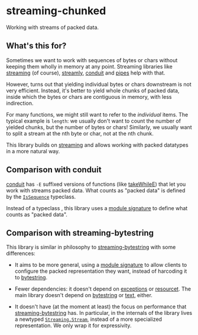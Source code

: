 # streaming-chunked
Working with streams of packed data.

## What's this for?

Sometimes we want to work with sequences of bytes or chars without keeping them
wholly in memory at any point. Streaming libraries like
[streaming](http://hackage.haskell.org/package/streaming) (of course),
[streamly](http://hackage.haskell.org/package/streamly),
[conduit](http://hackage.haskell.org/package/conduit) and
[pipes](http://hackage.haskell.org/package/pipes) help with that.

However, turns out that yielding individual bytes or chars downstream is not
very efficient. Instead, it's better to yield whole chunks of packed data,
inside which the bytes or chars are contiguous in memory, with less
indirection.

For many functions, we might still want to refer to the *individual*
items. The typical example is `length`: we usually don't want to count the
number of yielded chunks, but the number of bytes or chars! Similarly, we
usually want to split a stream at the nth byte or char, not at the nth
chunk.     

This library builds on
[streaming](http://hackage.haskell.org/package/streaming) and allows working
with packed datatypes in a more natural way.

## Comparison with conduit

[conduit](http://hackage.haskell.org/package/conduit) has `-E` suffixed versions of functions (like [takeWhileE](http://hackage.haskell.org/package/conduit-1.3.2/docs/Data-Conduit-Combinators.html#v:takeWhileE)) that let you
work with streams packed data. What counts as "packed data" is defined by the
[`IsSequence`](http://hackage.haskell.org/package/mono-traversable-1.0.15.1/docs/Data-Sequences.html#t:IsSequence) typeclass. 

Instead of a typeclass , this library uses a [module
signature](https://downloads.haskell.org/ghc/latest/docs/html/users_guide/separate_compilation.html#module-signatures)
to define what counts as "packed data".

## Comparison with streaming-bytestring

This library is similar in philosophy to
[streaming-bytestring](http://hackage.haskell.org/package/streaming-bytestring)
with some differences:

- It aims to be more general, using a [module
  signature](https://downloads.haskell.org/ghc/latest/docs/html/users_guide/separate_compilation.html#module-signatures)
  to allow clients to configure the packed representation they want, instead of
  harcoding it to [bytestring](http://hackage.haskell.org/package/bytestring).

- Fewer dependencies: it doesn't depend on
  [exceptions](http://hackage.haskell.org/package/exceptions) or
  [resourcet](http://hackage.haskell.org/package/resourcet). The main library
  doesn't depend on [bytestring](http://hackage.haskell.org/package/bytestring)
  or [text](http://hackage.haskell.org/package/text), either.

- It doesn't have (at the moment at least) the focus on performance that
  [streaming-bytestring](http://hackage.haskell.org/package/streaming-bytestring)
  has. In particular, in the internals of the library lives a newtyped
  [`Streaming.Stream`](http://hackage.haskell.org/package/streaming-0.2.3.0/docs/Streaming.html#t:Stream),
  instead of a more specialized representation. We only wrap it for
  expressivity.


